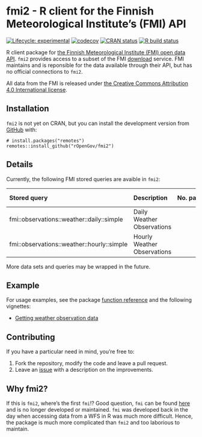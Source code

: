 <!-- README.md is generated from README.Rmd. Please edit that file -->

fmi2 - R client for the Finnish Meteorological Institute’s (FMI) API
====================================================================

<!-- badges: start -->

[![Lifecycle:
experimental](https://img.shields.io/badge/lifecycle-experimental-orange.svg)](https://www.tidyverse.org/lifecycle/#experimental)
[![codecov](https://codecov.io/gh/rOpenGov/fmi2/branch/master/graph/badge.svg)](https://codecov.io/gh/rOpenGov/fmi2)
[![CRAN
status](https://www.r-pkg.org/badges/version/fmi2)](https://CRAN.R-project.org/package=fmi2)
[![R build
status](https://github.com/rOpenGov/fmi2/workflows/R-CMD-check/badge.svg)](https://github.com/rOpenGov/fmi2/actions)
<!-- badges: end -->

R client package for [the Finnish Meteorological Institute (FMI) open
data API](https://en.ilmatieteenlaitos.fi/open-data-manual). `fmi2`
provides access to a subset of the FMI
[download](http://en.ilmatieteenlaitos.fi/open-data-manual-accessing-data)
service. FMI maintains and is reponsible for the data available through
their API, but has no official connections to `fmi2`.

All data from the FMI is released under [the Creative Commons
Attribution 4.0 International
license](https://creativecommons.org/licenses/by/4.0/).

Installation
------------

`fmi2` is not yet on CRAN, but you can install the development version
from [GitHub](https://github.com/rOpenGov/fmi2) with:

    # install.packages("remotes")
    remotes::install_github("rOpenGov/fmi2")

Details
-------

Currently, the following FMI stored queries are avaible in `fmi2`:

<table>
<colgroup>
<col style="width: 40%" />
<col style="width: 26%" />
<col style="width: 14%" />
<col style="width: 18%" />
</colgroup>
<thead>
<tr class="header">
<th style="text-align: left;">Stored query</th>
<th style="text-align: left;">Description</th>
<th style="text-align: right;">No. parameters</th>
<th style="text-align: left;">fmi2 function name</th>
</tr>
</thead>
<tbody>
<tr class="odd">
<td style="text-align: left;">fmi::observations::weather::daily::simple</td>
<td style="text-align: left;">Daily Weather Observations</td>
<td style="text-align: right;">11</td>
<td style="text-align: left;">obs_weather_daily</td>
</tr>
<tr class="even">
<td style="text-align: left;">fmi::observations::weather::hourly::simple</td>
<td style="text-align: left;">Hourly Weather Observations</td>
<td style="text-align: right;">12</td>
<td style="text-align: left;">obs_weather_hourly</td>
</tr>
</tbody>
</table>

More data sets and queries may be wrapped in the future.

Example
-------

For usage examples, see the package [function
reference](https://ropengov.github.io/fmi2/reference/index.html) and the
following vignettes:

-   [Getting weather observation
    data](https://ropengov.github.io/fmi2/articles/weather_observation_data.html)

Contributing
------------

If you have a particular need in mind, you’re free to:

1.  Fork the repository, modify the code and leave a pull request.
2.  Leave an [issue](https://github.com/rOpenGov/fmi2/issues) with a
    description on the improvements.

Why fmi2?
---------

If this is `fmi2`, where’s the first `fmi`!? Good question, `fmi` can be
found [here](https://github.com/rOpenGov/fmi) and is no longer developed
or maintained. `fmi` was developed back in the day when accessing data
from a WFS in R was much more difficult. Hence, the package is much more
complicated than `fmi2` and too laborious to maintain.
